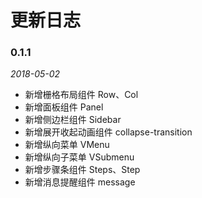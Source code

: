 # 更新日志

### 0.1.1

*2018-05-02*

- 新增栅格布局组件 Row、Col
- 新增面板组件 Panel
- 新增侧边栏组件 Sidebar
- 新增展开收起动画组件 collapse-transition
- 新增纵向菜单 VMenu
- 新增纵向子菜单 VSubmenu
- 新增步骤条组件 Steps、Step
- 新增消息提醒组件 message